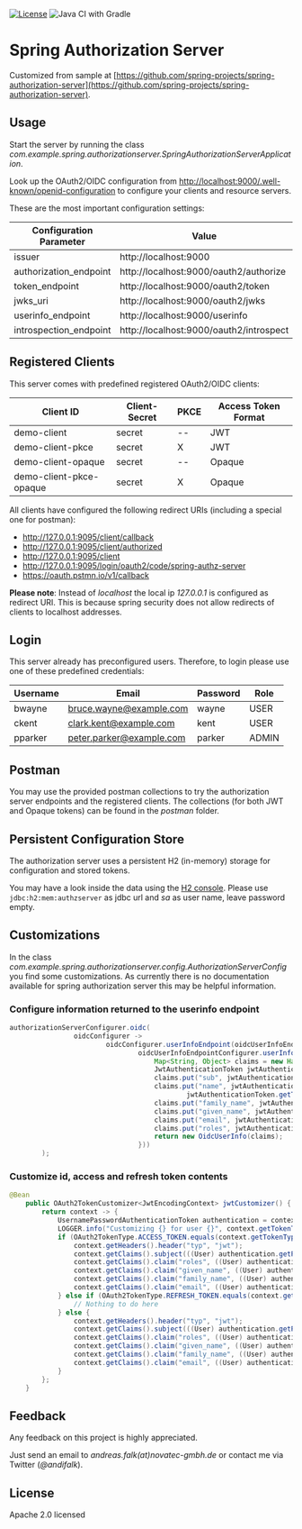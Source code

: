 [![License](https://img.shields.io/badge/License-Apache%20License%202.0-brightgreen.svg)][1]
![Java CI with Gradle](https://github.com/andifalk/custom-spring-authorization-server/workflows/Java%20CI%20with%20Gradle/badge.svg)

# Spring Authorization Server

Customized from sample at [https://github.com/spring-projects/spring-authorization-server](https://github.com/spring-projects/spring-authorization-server).

## Usage

Start the server by running the class _com.example.spring.authorizationserver.SpringAuthorizationServerApplication_.

Look up the OAuth2/OIDC configuration from [http://localhost:9000/.well-known/openid-configuration](http://localhost:9000/.well-known/openid-configuration) to configure your clients and resource servers.

These are the most important configuration settings:

| Configuration Parameter | Value                                   | 
|-------------------------|-----------------------------------------|
| issuer                  | http://localhost:9000                   |
| authorization_endpoint  | http://localhost:9000/oauth2/authorize  |
| token_endpoint          | http://localhost:9000/oauth2/token      |
| jwks_uri                | http://localhost:9000/oauth2/jwks       |
| userinfo_endpoint       | http://localhost:9000/userinfo          |
| introspection_endpoint  | http://localhost:9000/oauth2/introspect |

## Registered Clients

This server comes with predefined registered OAuth2/OIDC clients:

| Client ID               | Client-Secret | PKCE | Access Token Format |
|-------------------------|---------------|------|---------------------|
| demo-client             | secret        | --   | JWT                 |
| demo-client-pkce        | secret        | X    | JWT                 |
| demo-client-opaque      | secret        | --   | Opaque              |
| demo-client-pkce-opaque | secret        | X    | Opaque              |

All clients have configured the following redirect URIs (including a special one for postman):

* http://127.0.0.1:9095/client/callback
* http://127.0.0.1:9095/client/authorized
* http://127.0.0.1:9095/client
* http://127.0.0.1:9095/login/oauth2/code/spring-authz-server
* https://oauth.pstmn.io/v1/callback

__Please note__: Instead of _localhost_ the local ip _127.0.0.1_ is configured as redirect URI. This is because spring security does not allow redirects of clients to localhost addresses.

## Login

This server already has preconfigured users.
Therefore, to login please use one of these predefined credentials:

| Username | Email                    | Password | Role   |
| ---------| ------------------------ | -------- |--------|
| bwayne   | bruce.wayne@example.com  | wayne    | USER   |
| ckent    | clark.kent@example.com   | kent     | USER   |
| pparker  | peter.parker@example.com | parker   | ADMIN  |

## Postman

You may use the provided postman collections to try the authorization server endpoints and the registered clients.
The collections (for both JWT and Opaque tokens) can be found in the _postman_ folder.

## Persistent Configuration Store

The authorization server uses a persistent H2 (in-memory) storage for configuration and stored tokens.

You may have a look inside the data using the [H2 console](http://localhost:9000/h2-console).
Please use ```jdbc:h2:mem:authzserver``` as jdbc url and _sa_ as user name, leave password empty.

## Customizations

In the class _com.example.spring.authorizationserver.config.AuthorizationServerConfig_ you find some customizations.
As currently there is no documentation available for spring authorization server this may be helpful information.

### Configure information returned to the userinfo endpoint

```java
authorizationServerConfigurer.oidc(
                oidcConfigurer ->
                        oidcConfigurer.userInfoEndpoint(oidcUserInfoEndpointConfigurer ->
                                oidcUserInfoEndpointConfigurer.userInfoMapper(ac -> {
                                    Map<String, Object> claims = new HashMap<>();
                                    JwtAuthenticationToken jwtAuthenticationToken = (JwtAuthenticationToken) ac.getAuthentication().getPrincipal();
                                    claims.put("sub", jwtAuthenticationToken.getToken().getSubject());
                                    claims.put("name", jwtAuthenticationToken.getToken().getClaim("given_name") + " " +
                                            jwtAuthenticationToken.getToken().getClaim("family_name"));
                                    claims.put("family_name", jwtAuthenticationToken.getToken().getClaim("family_name"));
                                    claims.put("given_name", jwtAuthenticationToken.getToken().getClaim("given_name"));
                                    claims.put("email", jwtAuthenticationToken.getToken().getClaim("email"));
                                    claims.put("roles", jwtAuthenticationToken.getToken().getClaim("roles"));
                                    return new OidcUserInfo(claims);
                                }))
        );
```

### Customize id, access and refresh token contents

```java
@Bean
    public OAuth2TokenCustomizer<JwtEncodingContext> jwtCustomizer() {
        return context -> {
            UsernamePasswordAuthenticationToken authentication = context.getPrincipal();
            LOGGER.info("Customizing {} for user {}", context.getTokenType(), authentication.getPrincipal());
            if (OAuth2TokenType.ACCESS_TOKEN.equals(context.getTokenType())) {
                context.getHeaders().header("typ", "jwt");
                context.getClaims().subject(((User) authentication.getPrincipal()).getIdentifier().toString());
                context.getClaims().claim("roles", ((User) authentication.getPrincipal()).getRoles());
                context.getClaims().claim("given_name", ((User) authentication.getPrincipal()).getFirstName());
                context.getClaims().claim("family_name", ((User) authentication.getPrincipal()).getLastName());
                context.getClaims().claim("email", ((User) authentication.getPrincipal()).getEmail());
            } else if (OAuth2TokenType.REFRESH_TOKEN.equals(context.getTokenType())) {
                // Nothing to do here
            } else {
                context.getHeaders().header("typ", "jwt");
                context.getClaims().subject(((User) authentication.getPrincipal()).getIdentifier().toString());
                context.getClaims().claim("roles", ((User) authentication.getPrincipal()).getRoles());
                context.getClaims().claim("given_name", ((User) authentication.getPrincipal()).getFirstName());
                context.getClaims().claim("family_name", ((User) authentication.getPrincipal()).getLastName());
                context.getClaims().claim("email", ((User) authentication.getPrincipal()).getEmail());
            }
        };
    }
```

## Feedback

Any feedback on this project is highly appreciated.

Just send an email to _andreas.falk(at)novatec-gmbh.de_ or contact me via Twitter (_@andifalk_).

## License

Apache 2.0 licensed

[1]:http://www.apache.org/licenses/LICENSE-2.0.txt